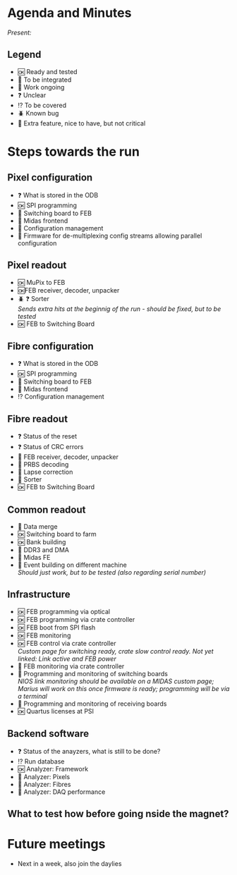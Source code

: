 # Agenda and Minutes

*Present:*

## Legend

* :ok: Ready and tested
* :electric_plug: To be integrated
* :hammer: Work ongoing
* :question: Unclear
* :interrobang: To be covered
* :beetle: Known bug
* :muscle: Extra feature, nice to have, but not critical

# Steps towards the run

## Pixel configuration ##

* :question: What is stored in the ODB
* :ok: SPI programming
* :electric_plug: Switching board to FEB  
* :hammer: Midas frontend  
* :electric_plug: Configuration management  
* :muscle: Firmware for de-multiplexing config streams allowing parallel configuration


## Pixel readout ##

* :ok: MuPix to FEB  
* :ok:FEB receiver, decoder, unpacker  
* :beetle: :question: Sorter  
   *Sends extra hits at the beginnig of the run - should be fixed, but to be tested*
* :ok: FEB to Switching Board

## Fibre configuration ##

* :question: What is stored in the ODB
* :ok: SPI programming
* :electric_plug: Switching board to FEB  
* :hammer: Midas frontend  
* :interrobang: Configuration management

## Fibre readout ##

* :question: Status of the reset
* :question: Status of CRC errors
* :electric_plug: FEB receiver, decoder, unpacker
* :electric_plug: PRBS decoding
* :electric_plug: Lapse correction
* :electric_plug: Sorter  
* :ok: FEB to Switching Board


## Common readout ##

* :hammer: Data merge
* :ok: Switching board to farm
* :ok: Bank building
* :electric_plug: DDR3 and DMA
* :hammer: Midas FE  
* :electric_plug: Event building on different machine  
   *Should just work, but to be tested (also regarding serial number)*

## Infrastructure ##

* :ok: FEB programming via optical
* :ok: FEB programming via crate controller
* :ok: FEB boot from SPI flash
* :ok: FEB monitoring
* :ok: FEB control via crate controller  
    *Custom page for switching ready, crate slow control ready. Not yet linked: Link active and FEB power*
* :muscle: FEB monitoring via crate controller
* :hammer: Programming and monitoring of switching boards  
   *NIOS link monitoring should be available on a MIDAS custom page; Marius will work on this once firmware is ready; programming will be via a terminal*
* :hammer: Programming and monitoring of receiving boards
* :ok: Quartus licenses at PSI  

## Backend software ##

* :question: Status of the anayzers, what is still to be done?
* :interrobang: Run database
* :ok: Analyzer: Framework
* :hammer: Analyzer: Pixels
* :hammer: Analyzer: Fibres
* :hammer: Analyzer: DAQ performance

## What to test how before going nside the magnet? ##

# Future meetings

* Next in a week, also join the daylies